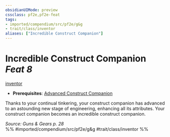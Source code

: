 ```yaml
---
obsidianUIMode: preview
cssclass: pf2e,pf2e-feat
tags:
- imported/compendium/src/pf2e/g&g
- trait/class/inventor
aliases: ["Incredible Construct Companion"]
---
```

# Incredible Construct Companion  *Feat 8*  
[inventor](rules/traits/inventor-g-g.md)  

- **Prerequisites**: [Advanced Construct Companion](advanced-construct-companion-g-g.md)

Thanks to your continual tinkering, your construct companion has advanced to an astounding new stage of engineering, enhancing all its attributes. Your construct companion becomes an incredible construct companion.

*Source: Guns & Gears p. 28*  
%% #imported/compendium/src/pf2e/g&g #trait/class/inventor %%